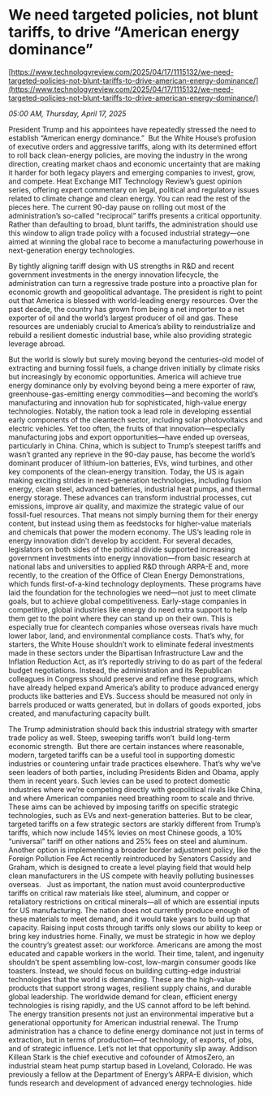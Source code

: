 # We need targeted policies, not blunt tariffs, to drive “American energy dominance”

[https://www.technologyreview.com/2025/04/17/1115132/we-need-targeted-policies-not-blunt-tariffs-to-drive-american-energy-dominance/](https://www.technologyreview.com/2025/04/17/1115132/we-need-targeted-policies-not-blunt-tariffs-to-drive-american-energy-dominance/)

*05:00 AM, Thursday, April 17, 2025*

President Trump and his appointees have repeatedly stressed the need to establish “American energy dominance.”  But the White House’s profusion of executive orders and aggressive tariffs, along with its determined effort to roll back clean-energy policies, are moving the industry in the wrong direction, creating market chaos and economic uncertainty that are making it harder for both legacy players and emerging companies to invest, grow, and compete.   Heat Exchange MIT Technology Review’s guest opinion series, offering expert commentary on legal, political and regulatory issues related to climate change and clean energy. You can read the rest of the pieces here.  The current 90-day pause on rolling out most of the administration’s so-called “reciprocal” tariffs presents a critical opportunity. Rather than defaulting to broad, blunt tariffs, the administration should use this window to align trade policy with a focused industrial strategy—one aimed at winning the global race to become a manufacturing powerhouse in next-generation energy technologies.

By tightly aligning tariff design with US strengths in R&D and recent government investments in the energy innovation lifecycle, the administration can turn a regressive trade posture into a proactive plan for economic growth and geopolitical advantage. The president is right to point out that America is blessed with world-leading energy resources. Over the past decade, the country has grown from being a net importer to a net exporter of oil and the world’s largest producer of oil and gas. These resources are undeniably crucial to America’s ability to reindustrialize and rebuild a resilient domestic industrial base, while also providing strategic leverage abroad.

But the world is slowly but surely moving beyond the centuries-old model of extracting and burning fossil fuels, a change driven initially by climate risks but increasingly by economic opportunities. America will achieve true energy dominance only by evolving beyond being a mere exporter of raw, greenhouse-gas-emitting energy commodities—and becoming the world’s manufacturing and innovation hub for sophisticated, high-value energy technologies. Notably, the nation took a lead role in developing essential early components of the cleantech sector, including solar photovoltaics and electric vehicles. Yet too often, the fruits of that innovation—especially manufacturing jobs and export opportunities—have ended up overseas, particularly in China. China, which is subject to Trump’s steepest tariffs and wasn’t granted any reprieve in the 90-day pause, has become the world’s dominant producer of lithium-ion batteries, EVs, wind turbines, and other key components of the clean-energy transition. Today, the US is again making exciting strides in next-generation technologies, including fusion energy, clean steel, advanced batteries, industrial heat pumps, and thermal energy storage. These advances can transform industrial processes, cut emissions, improve air quality, and maximize the strategic value of our fossil-fuel resources. That means not simply burning them for their energy content, but instead using them as feedstocks for higher-value materials and chemicals that power the modern economy.  The US’s leading role in energy innovation didn’t develop by accident. For several decades, legislators on both sides of the political divide supported increasing government investments into energy innovation—from basic research at national labs and universities to applied R&D through ARPA-E and, more recently, to the creation of the Office of Clean Energy Demonstrations, which funds first-of-a-kind technology deployments. These programs have laid the foundation for the technologies we need—not just to meet climate goals, but to achieve global competitiveness. Early-stage companies in competitive, global industries like energy do need extra support to help them get to the point where they can stand up on their own. This is especially true for cleantech companies whose overseas rivals have much lower labor, land, and environmental compliance costs. That’s why, for starters, the White House shouldn’t work to eliminate federal investments made in these sectors under the Bipartisan Infrastructure Law and the Inflation Reduction Act, as it’s reportedly striving to do as part of the federal budget negotiations. Instead, the administration and its Republican colleagues in Congress should preserve and refine these programs, which have already helped expand America’s ability to produce advanced energy products like batteries and EVs. Success should be measured not only in barrels produced or watts generated, but in dollars of goods exported, jobs created, and manufacturing capacity built.

The Trump administration should back this industrial strategy with smarter trade policy as well. Steep, sweeping tariffs won’t  build long-term economic strength.  But there are certain instances where reasonable, modern, targeted tariffs can be a useful tool in supporting domestic industries or countering unfair trade practices elsewhere. That’s why we’ve seen leaders of both parties, including Presidents Biden and Obama, apply them in recent years. Such levies can be used to protect domestic industries where we’re competing directly with geopolitical rivals like China, and where American companies need breathing room to scale and thrive. These aims can be achieved by imposing tariffs on specific strategic technologies, such as EVs and next-generation batteries. But to be clear, targeted tariffs on a few strategic sectors are starkly different from Trump’s tariffs, which now include 145% levies on most Chinese goods, a 10% “universal” tariff on other nations and 25% fees on steel and aluminum.  Another option is implementing a broader border adjustment policy, like the Foreign Pollution Fee Act recently reintroduced by Senators Cassidy and Graham, which is designed to create a level playing field that would help clean manufacturers in the US compete with heavily polluting businesses overseas.   Just as important, the nation must avoid counterproductive tariffs on critical raw materials like steel, aluminum, and copper or retaliatory restrictions on critical minerals—all of which are essential inputs for US manufacturing. The nation does not currently produce enough of these materials to meet demand, and it would take years to build up that capacity. Raising input costs through tariffs only slows our ability to keep or bring key industries home. Finally, we must be strategic in how we deploy the country’s greatest asset: our workforce. Americans are among the most educated and capable workers in the world. Their time, talent, and ingenuity shouldn’t be spent assembling low-cost, low-margin consumer goods like toasters. Instead, we should focus on building cutting-edge industrial technologies that the world is demanding. These are the high-value products that support strong wages, resilient supply chains, and durable global leadership. The worldwide demand for clean, efficient energy technologies is rising rapidly, and the US cannot afford to be left behind. The energy transition presents not just an environmental imperative but a generational opportunity for American industrial renewal. The Trump administration has a chance to define energy dominance not just in terms of extraction, but in terms of production—of technology, of exports, of jobs, and of strategic influence. Let’s not let that opportunity slip away. Addison Killean Stark is the chief executive and cofounder of AtmosZero, an industrial steam heat pump startup based in Loveland, Colorado. He was previously a fellow at the Department of Energy’s ARPA-E division, which funds research and development of advanced energy technologies. hide

